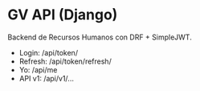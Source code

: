 # GV API (Django)
Backend de Recursos Humanos con DRF + SimpleJWT.
- Login: /api/token/
- Refresh: /api/token/refresh/
- Yo: /api/me
- API v1: /api/v1/...
